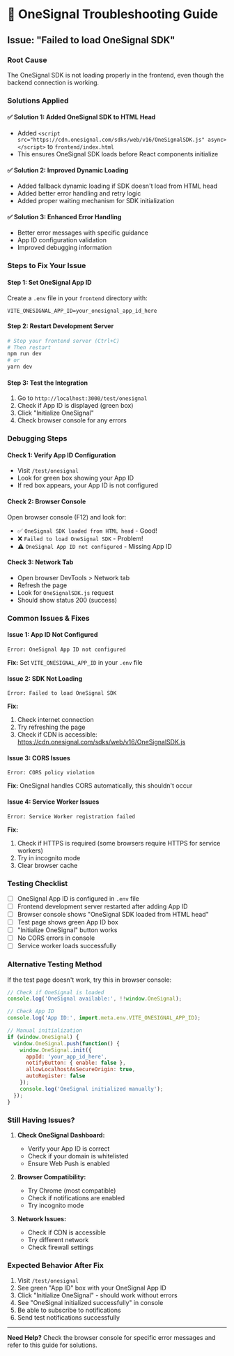# 🔧 OneSignal Troubleshooting Guide

## **Issue: "Failed to load OneSignal SDK"**

### **Root Cause**
The OneSignal SDK is not loading properly in the frontend, even though the backend connection is working.

### **Solutions Applied**

#### ✅ **Solution 1: Added OneSignal SDK to HTML Head**
- Added `<script src="https://cdn.onesignal.com/sdks/web/v16/OneSignalSDK.js" async></script>` to `frontend/index.html`
- This ensures OneSignal SDK loads before React components initialize

#### ✅ **Solution 2: Improved Dynamic Loading**
- Added fallback dynamic loading if SDK doesn't load from HTML head
- Added better error handling and retry logic
- Added proper waiting mechanism for SDK initialization

#### ✅ **Solution 3: Enhanced Error Handling**
- Better error messages with specific guidance
- App ID configuration validation
- Improved debugging information

### **Steps to Fix Your Issue**

#### **Step 1: Set OneSignal App ID**
Create a `.env` file in your `frontend` directory with:
```env
VITE_ONESIGNAL_APP_ID=your_onesignal_app_id_here
```

#### **Step 2: Restart Development Server**
```bash
# Stop your frontend server (Ctrl+C)
# Then restart
npm run dev
# or
yarn dev
```

#### **Step 3: Test the Integration**
1. Go to `http://localhost:3000/test/onesignal`
2. Check if App ID is displayed (green box)
3. Click "Initialize OneSignal"
4. Check browser console for any errors

### **Debugging Steps**

#### **Check 1: Verify App ID Configuration**
- Visit `/test/onesignal`
- Look for green box showing your App ID
- If red box appears, your App ID is not configured

#### **Check 2: Browser Console**
Open browser console (F12) and look for:
- ✅ `OneSignal SDK loaded from HTML head` - Good!
- ❌ `Failed to load OneSignal SDK` - Problem!
- ⚠️ `OneSignal App ID not configured` - Missing App ID

#### **Check 3: Network Tab**
- Open browser DevTools > Network tab
- Refresh the page
- Look for `OneSignalSDK.js` request
- Should show status 200 (success)

### **Common Issues & Fixes**

#### **Issue 1: App ID Not Configured**
```
Error: OneSignal App ID not configured
```
**Fix:** Set `VITE_ONESIGNAL_APP_ID` in your `.env` file

#### **Issue 2: SDK Not Loading**
```
Error: Failed to load OneSignal SDK
```
**Fix:** 
1. Check internet connection
2. Try refreshing the page
3. Check if CDN is accessible: https://cdn.onesignal.com/sdks/web/v16/OneSignalSDK.js

#### **Issue 3: CORS Issues**
```
Error: CORS policy violation
```
**Fix:** OneSignal handles CORS automatically, this shouldn't occur

#### **Issue 4: Service Worker Issues**
```
Error: Service Worker registration failed
```
**Fix:** 
1. Check if HTTPS is required (some browsers require HTTPS for service workers)
2. Try in incognito mode
3. Clear browser cache

### **Testing Checklist**

- [ ] OneSignal App ID is configured in `.env` file
- [ ] Frontend development server restarted after adding App ID
- [ ] Browser console shows "OneSignal SDK loaded from HTML head"
- [ ] Test page shows green App ID box
- [ ] "Initialize OneSignal" button works
- [ ] No CORS errors in console
- [ ] Service worker loads successfully

### **Alternative Testing Method**

If the test page doesn't work, try this in browser console:

```javascript
// Check if OneSignal is loaded
console.log('OneSignal available:', !!window.OneSignal);

// Check App ID
console.log('App ID:', import.meta.env.VITE_ONESIGNAL_APP_ID);

// Manual initialization
if (window.OneSignal) {
  window.OneSignal.push(function() {
    window.OneSignal.init({
      appId: 'your_app_id_here',
      notifyButton: { enable: false },
      allowLocalhostAsSecureOrigin: true,
      autoRegister: false
    });
    console.log('OneSignal initialized manually');
  });
}
```

### **Still Having Issues?**

1. **Check OneSignal Dashboard:**
   - Verify your App ID is correct
   - Check if your domain is whitelisted
   - Ensure Web Push is enabled

2. **Browser Compatibility:**
   - Try Chrome (most compatible)
   - Check if notifications are enabled
   - Try incognito mode

3. **Network Issues:**
   - Check if CDN is accessible
   - Try different network
   - Check firewall settings

### **Expected Behavior After Fix**

1. Visit `/test/onesignal`
2. See green "App ID" box with your OneSignal App ID
3. Click "Initialize OneSignal" - should work without errors
4. See "OneSignal initialized successfully" in console
5. Be able to subscribe to notifications
6. Send test notifications successfully

---

**Need Help?** Check the browser console for specific error messages and refer to this guide for solutions.
